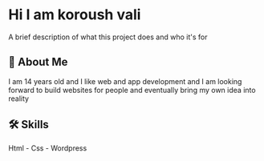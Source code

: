 
# Hi I am koroush vali

A brief description of what this project does and who it's for


## 🚀 About Me
I am 14 years old and I like web and app development and I am looking forward to build websites for people and eventually bring my own idea into reality

## 🛠 Skills
Html - Css - Wordpress

